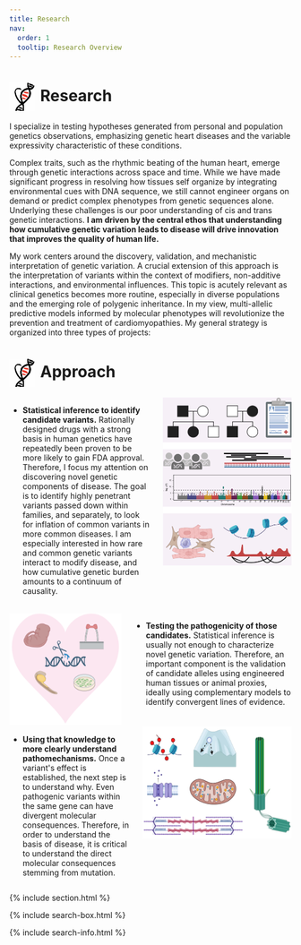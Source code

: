 ```yaml
---
title: Research
nav:
  order: 1
  tooltip: Research Overview
---
```


# <img src="heart_icon.png" alt="Research" style="width: 45px; height: 50px; margin-right: 10px; vertical-align: middle;">Research

<div style="text-align: center;">  
  
<p align="left">
    I specialize in testing hypotheses generated from personal and population genetics observations, emphasizing genetic heart diseases and the variable expressivity characteristic of these conditions.
</p>

<p align="left">
    Complex traits, such as the rhythmic beating of the human heart, emerge through genetic interactions across space and time. While we have made significant progress in resolving how tissues self organize by integrating environmental cues with DNA sequence, we still cannot engineer organs on demand or predict complex phenotypes from genetic sequences alone. Underlying these challenges is our poor understanding of cis and trans genetic interactions. <strong>I am driven by the central ethos that understanding how cumulative genetic variation leads to disease will drive innovation that improves the quality of human life.</strong>
</p>

<p align="left">
    My work centers around the discovery, validation, and mechanistic interpretation of genetic variation. A crucial extension of this approach is the interpretation of variants within the context of modifiers, non-additive interactions, and environmental influences. This topic is acutely relevant as clinical genetics becomes more routine, especially in diverse populations and the emerging role of polygenic inheritance. In my view, multi-allelic predictive models informed by molecular phenotypes will revolutionize the prevention and treatment of cardiomyopathies. My general strategy is organized into three types of projects:
</p>

  
</div>


# <img src="heart_icon.png" alt="Research" style="width: 45px; height: 50px; margin-right: 10px; vertical-align: middle;">Approach

<div style="display: flex; align-items: start;">

  <div style="flex: 1;">
    <ul>
      <li><strong>Statistical inference to identify candidate variants.</strong> Rationally designed drugs with a strong basis in human genetics have repeatedly been proven to be more likely to gain FDA approval. Therefore, I focus my attention on discovering novel genetic components of disease. The goal is to identify highly penetrant variants passed down within families, and separately, to look for inflation of common variants in more common diseases. I am especially interested in how rare and common genetic variants interact to modify disease, and how cumulative genetic burden amounts to a continuum of causality.</li>
      <br>
    </ul>
  </div>
  
  <div>
    <img src="identify.png" alt="Research" style="width: 230px; height: 300px; margin-left: 20px;">
  </div>

</div>

<div style="display: flex; align-items: start;">
  
  <div>
    <img src="website.png" alt="Research" style="width: 200px; height: 200px; margin-right: 20px;">
  </div>

  <div style="flex: 1;">
    <ul>
     <li><strong>Testing the pathogenicity of those candidates.</strong> Statistical inference is usually not enough to characterize novel genetic variation. Therefore, an important component is the validation of candidate alleles using engineered human tissues or animal proxies, ideally using complementary models to identify convergent lines of evidence.</li>
      <br>
    </ul>
  </div>
  
 
</div>

<div style="display: flex; align-items: start;">

<div style="flex: 1;">
  <ul>
   <li><strong>Using that knowledge to more clearly understand pathomechanisms.</strong> Once a variant's effect is established, the next step is to understand why. Even pathogenic variants within the same gene can have divergent molecular consequences. Therefore, in order to understand the basis of disease, it is critical to understand the direct molecular consequences stemming from mutation.</li>
  </ul>
</div>
  <div>
    <img src="mechanisms.png" alt="Research" style="width: 266px; height: 200px; margin-left: 20px;">
  </div>

</div>


{% include section.html %}

{% include search-box.html %}

{% include search-info.html %}
